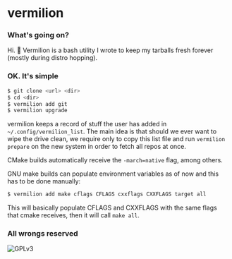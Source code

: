 # vermilion

### What's going on?

Hi. 👻
Vermilion is a bash utility I wrote to keep my tarballs fresh forever (mostly during distro hopping).

### OK. It's simple

```bash
$ git clone <url> <dir>
$ cd <dir>
$ vermilion add git
$ vermilion upgrade
```

vermilion keeps a record of stuff the user has added in `~/.config/vermilion_list`.
The main idea is that should we ever want to wipe the drive clean, we require only to copy this list file and run `vermilion prepare` on the new system in order to fetch all repos at once.

CMake builds automatically receive the `-march=native` flag, among others.

GNU make builds can populate environment variables as of now and this has to be done manually:

```bash
$ vermilion add make cflags CFLAGS cxxflags CXXFLAGS target all
```

This will basically populate CFLAGS and CXXFLAGS with the same flags that cmake receives, then it will call `make all`.

### All wrongs reserved

![GPLv3](https://www.gnu.org/graphics/gplv3-88x31.png)

